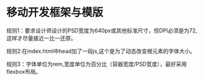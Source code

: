 # 移动开发框架与模版

规则1：要求设计师设计的PSD宽度为640px或其他标准尺寸，但DPI必须是为72,这样才尽量接近一比一还原。

规则2:在index.html中head加了一段js,这个是为了动态改变根元素的字体大小。

规则3：字体单位为rem,宽度单位为百分比（容器宽度/PSD宽度），最好采用flexbox布局。




